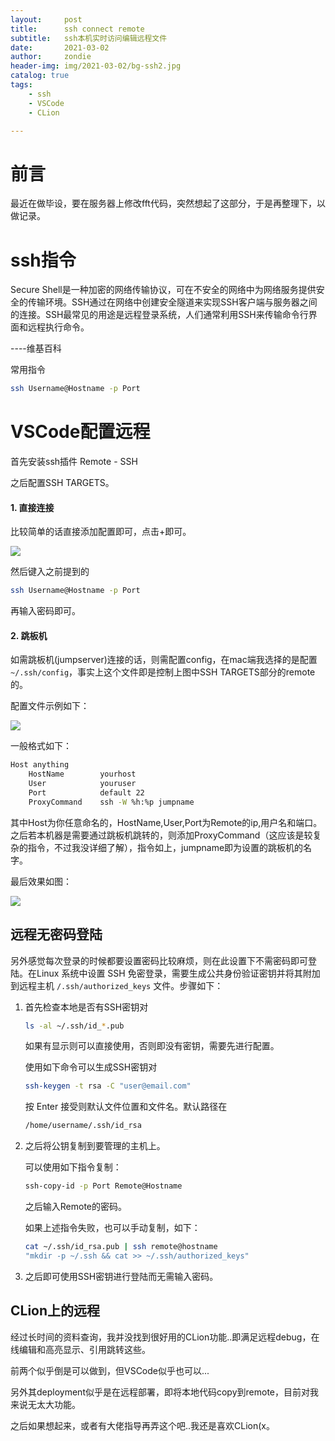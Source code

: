 ```yaml
---
layout:     post
title:      ssh connect remote
subtitle:   ssh本机实时访问编辑远程文件
date:       2021-03-02
author:     zondie
header-img: img/2021-03-02/bg-ssh2.jpg
catalog: true
tags:
    - ssh
    - VSCode
    - CLion

---
```


# 前言

最近在做毕设，要在服务器上修改fft代码，突然想起了这部分，于是再整理下，以做记录。

# ssh指令

Secure Shell是一种加密的网络传输协议，可在不安全的网络中为网络服务提供安全的传输环境。SSH通过在网络中创建安全隧道来实现SSH客户端与服务器之间的连接。SSH最常见的用途是远程登录系统，人们通常利用SSH来传输命令行界面和远程执行命令。

----维基百科

常用指令

```bash
ssh Username@Hostname -p Port
```

# VSCode配置远程

首先安装ssh插件 Remote - SSH

之后配置SSH TARGETS。

#### 1. 直接连接

比较简单的话直接添加配置即可，点击+即可。

![](https://zondie17.github.io/img/2021-03-02/1.jpg)

然后键入之前提到的

```bash
ssh Username@Hostname -p Port
```

再输入密码即可。

#### 2. 跳板机

如需跳板机(jumpserver)连接的话，则需配置config，在mac端我选择的是配置` ~/.ssh/config`，事实上这个文件即是控制上图中SSH TARGETS部分的remote的。

配置文件示例如下：

![](https://zondie17.github.io/img/2021-03-02/2.jpg)

一般格式如下：

```bash
Host anything
	HostName 		yourhost
	User	 		youruser
	Port	 		default 22
	ProxyCommand 	ssh -W %h:%p jumpname
```

其中Host为你任意命名的，HostName,User,Port为Remote的ip,用户名和端口。之后若本机器是需要通过跳板机跳转的，则添加ProxyCommand（这应该是较复杂的指令，不过我没详细了解），指令如上，jumpname即为设置的跳板机的名字。

最后效果如图：

![](https://zondie17.github.io/img/2021-03-02/3.jpg)

## 远程无密码登陆

另外感觉每次登录的时候都要设置密码比较麻烦，则在此设置下不需密码即可登陆。在Linux 系统中设置 SSH 免密登录，需要生成公共身份验证密钥并将其附加到远程主机 `/.ssh/authorized_keys` 文件。步骤如下：

1. 首先检查本地是否有SSH密钥对

   ```bash
   ls -al ~/.ssh/id_*.pub
   ```

   如果有显示则可以直接使用，否则即没有密钥，需要先进行配置。

   使用如下命令可以生成SSH密钥对

   ```bash
   ssh-keygen -t rsa -C "user@email.com"
   ```

   按 Enter 接受则默认文件位置和文件名。默认路径在

   ```bash
   /home/username/.ssh/id_rsa
   ```

2. 之后将公钥复制到要管理的主机上。

   可以使用如下指令复制：

   ```bash
   ssh-copy-id -p Port Remote@Hostname
   ```

   之后输入Remote的密码。

   如果上述指令失败，也可以手动复制，如下：

   ```bash
   cat ~/.ssh/id_rsa.pub | ssh remote@hostname
   "mkdir -p ~/.ssh && cat >> ~/.ssh/authorized_keys"
   ```

3. 之后即可使用SSH密钥进行登陆而无需输入密码。

## CLion上的远程

经过长时间的资料查询，我并没找到很好用的CLion功能..即满足远程debug，在线编辑和高亮显示、引用跳转这些。

前两个似乎倒是可以做到，但VSCode似乎也可以...

另外其deployment似乎是在远程部署，即将本地代码copy到remote，目前对我来说无太大功能。

之后如果想起来，或者有大佬指导再弄这个吧..我还是喜欢CLion(x。

